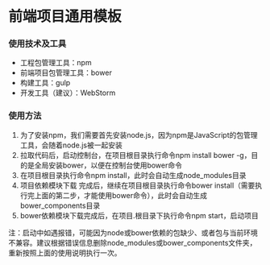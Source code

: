 # 前端项目通用模板

### 使用技术及工具

* 工程包管理工具：npm
* 前端项目包管理工具：bower
* 构建工具：gulp
* 开发工具（建议）：WebStorm

### 使用方法

1. 为了安装npm，我们需要首先安装node.js，因为npm是JavaScript的包管理工具，会随着node.js被一起安装
2. 拉取代码后，启动控制台，在项目根目录执行命令npm install bower -g，目的是全局安装bower，以便在控制台使用bower命令
3. 在项目根目录执行命令npm install，此时会自动生成node_modules目录
4. 项目依赖模块下载 完成后，继续在项目根目录执行命令bower install（需要执行完上面的第二步，才能使用bower命令），此时会自动生成bower_components目录
5. bower依赖模块下载完成后，在项目.根目录下执行命令npm start，启动项目

注：启动中如遇报错，可能因为node或bower依赖的包缺少、或者包与当前环境不兼容。建议根据错误信息删除node_modules或bower_components文件夹，重新按照上面的使用说明执行一次。

